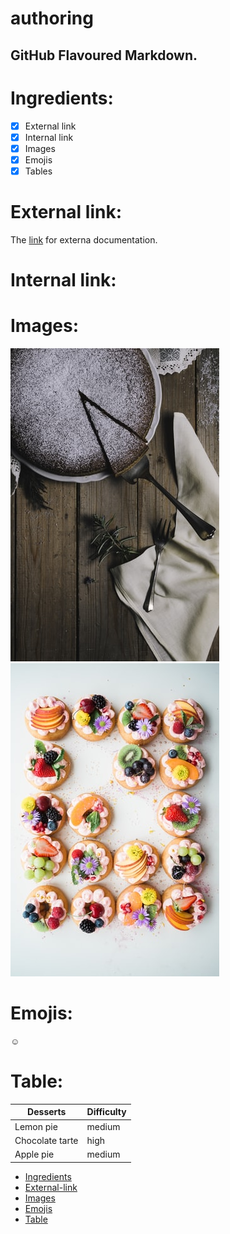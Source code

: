 # authoring
## GitHub Flavoured Markdown.
# Ingredients:

- [x] External link 
- [x] Internal link
- [x] Images
- [x] Emojis
- [x] Tables 

# External link:

The [link](https://help.github.com/en) for externa documentation.

# Internal link:


# Images:

![image](./natalecake.jpeg)
![sweet](./pasteles.jpeg)

# Emojis:

:relaxed: 

# Table:

Desserts | Difficulty
----------|-----------
Lemon pie | medium
Chocolate tarte | high
Apple pie | medium


* [Ingredients](#ingredients)
* [External-link](#external-link)
* [Images](#images)
* [Emojis](#emojis)
* [Table](#table)

